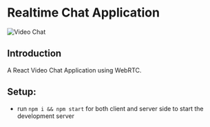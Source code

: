 # Realtime Chat Application

![Video Chat](https://i.ibb.co/7WZRLD1/122.jpg)

## Introduction
A React Video Chat Application using WebRTC.

## Setup:
- run ```npm i && npm start``` for both client and server side to start the development server
